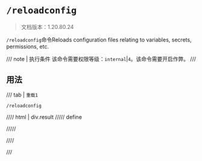 # `/reloadconfig`

> 文档版本：1.20.80.24

`/reloadconfig`命令Reloads configuration files relating to variables, secrets, permissions, etc.

/// note | 执行条件
该命令需要权限等级：`internal`|`4`。该命令需要开启作弊。
///

## 用法

/// tab | `重载1`
```mcfunction
/reloadconfig
```

//// html | div.result
///// define

/////

////

///
